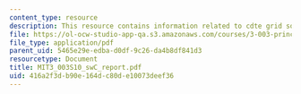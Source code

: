 ```yaml
---
content_type: resource
description: This resource contains information related to cdte grid solar cell.
file: https://ol-ocw-studio-app-qa.s3.amazonaws.com/courses/3-003-principles-of-engineering-practice-spring-2010/416a2f3db90e164dc80de10073deef36_MIT3_003S10_swC_report.pdf
file_type: application/pdf
parent_uid: 5465e29e-edba-d0df-9c26-da4b8df841d3
resourcetype: Document
title: MIT3_003S10_swC_report.pdf
uid: 416a2f3d-b90e-164d-c80d-e10073deef36
---
```

